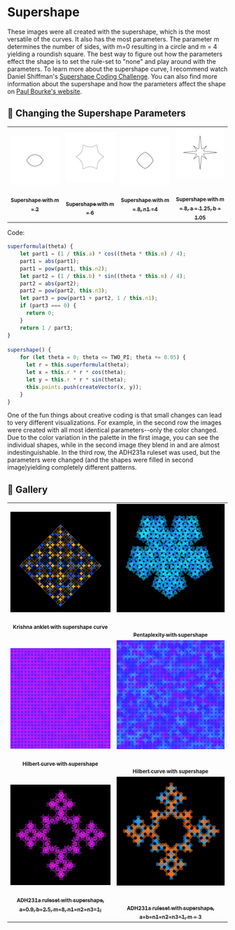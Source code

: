 # Supershape

These images were all created with the supershape, which is the most versatile of the curves. It also has the most parameters. The parameter m determines the number of sides, with m=0 resulting in a circle and m = 4 yielding a roundish square. The best way to figure out how the parameters effect the shape is to set the rule-set to "none" and play around with the parameters. To learn more about the supershape curve, I recommend watch Daniel Shiffman's [Supershape Coding Challenge](https://thecodingtrain.com/challenges/23-2d-supershapes). You can also find more information about the supershape and how the parameters affect the shape on [Paul Bourke's website](https://paulbourke.net/geometry/supershape/).

## 🌄 Changing the Supershape Parameters

<!-- IMAGE-LIST:START - Do not remove or modify this section -->
<!-- prettier-ignore-start -->
<!-- markdownlint-disable -->
<table>
  <tbody>
   <tr>
     <td align="center"><a href=""> <img class="img" src="../assets/shape_images/supershape-m2.jpg" alt="Supershape with m = 2" style="vertical-align:top;" width="300" /><br /><sub><b><br/>Supershape with m = 2</b></sub></a></td>
     <td align="center"><a href=""> <img class="img" src="../assets/shape_images/supershape-m6.jpg" alt="Supershape with m = 6" style=" display: block;
    margin-left: auto;
    margin-right: auto;" width="300" /><br /><sub><b><br/>Supershape with m = 6</b></sub></a></td>
     <td align="center"><a href=""> <img class="img" src="../assets/shape_images/supershape-adjust-n1.jpg" alt="Supershape with m = 8, n1 =4" style="vertical-align:top;" width="300" /><br /><sub><b><br/>Supershape with m = 8, n1 =4</b></sub></a></td>
     <td align="center"><a href=""> <img class="img" src="../assets/shape_images/supershape-adjust-a-b.jpg" alt="Supershape with m = 8, a = 1.25, b = 1.05" style=" display: block;
    margin-left: auto;
    margin-right: auto;" width="300" /><br /><sub><b><br/>Supershape with m = 8, a = 1.25, b = 1.05</b></sub></a></td>
    </tr>  
 </tbody>
</table>

<!-- markdownlint-restore -->
<!-- prettier-ignore-end -->

<!-- IMAGE-LIST:END -->

Code:

```JavaScript
superformula(theta) {
    let part1 = (1 / this.a) * cos((theta * this.m) / 4);
    part1 = abs(part1);
    part1 = pow(part1, this.n2);
    let part2 = (1 / this.b) * sin((theta * this.m) / 4);
    part2 = abs(part2);
    part2 = pow(part2, this.n3);
    let part3 = pow(part1 + part2, 1 / this.n1);
    if (part3 === 0) {
      return 0;
    }
    return 1 / part3;
}

supershape() {
    for (let theta = 0; theta <= TWO_PI; theta += 0.05) {
      let r = this.superformula(theta);
      let x = this.r * r * cos(theta);
      let y = this.r * r * sin(theta);
      this.points.push(createVector(x, y));
    }
}
```

One of the fun things about creative coding is that small changes can lead to very different visualizations. For example, in the second row the images were created with all most identical parameters--only the color changed. Due to the color variation in the palette in the first image, you can see the individual shapes, while in the second image they blend in and are almost indestinguishable. In the third row, the ADH231a ruleset was used, but the parameters were changed (and the shapes were filled in second image)yielding completely different patterns.

## 🌄 Gallery

<!-- IMAGE-LIST:START - Do not remove or modify this section -->
<!-- prettier-ignore-start -->
<!-- markdownlint-disable -->
<table>
  <tbody>
   <tr>
     <td align="center"><a href=""> <img class="img" src="assets/krisha-anklet-supershape.jpg" alt="Krishna anklet with supershape curve" style="vertical-align:top;" width="500" /><br /><sub><b><br/>Krishna anklet with supershape curve</b></sub></a></td>
     <td align="center"><a href=""> <img class="img" src="../assets/pentaplexity-supershape.jpg" alt="Pentaplexity with supershape" style=" display: block;
    margin-left: auto;
    margin-right: auto;" width="500" /><br /><sub><b><br/>Pentaplexity with supershape</b></sub></a></td>
    </tr>
    <tr>
     <td align="center"><a href=""> <img class="img" src="../assets/hilbert-supershape1.jpg" alt="Hilbert curve with supershape" style="vertical-align:top;" width="500" /><br /><sub><b><br/>Hilbert curve with supershape</b></sub></a></td>
     <td align="center"><a href=""> <img class="img" src="../assets/hilbert-supershape2.jpg" alt="Hilbert curve with supershape" style=" display: block;
    margin-left: auto;
    margin-right: auto;" width="500" /><br /><sub><b><br/>Hilbert curve with supershape</b></sub></a></td>
    </tr>
     <tr>
     <td align="center"><a href=""> <img class="img" src="../assets/ADH231a-supershape.jpg" alt="ADH231a ruleset with supershape, a = 0.9, b = 2.5, m = 8" style="vertical-align:top;" width="500" /><br /><sub><b><br/>ADH231a ruleset with supershape, a=0.9, b=2.5, m=8, n1=n2=n3=1;</b></sub></a></td>
     <td align="center"><a href=""> <img class="img" src="../assets/ADH231a-supershape1.jpg" alt="ADH231a ruleset with supershape, a=b=n1=n2=n3=1, m = 3" style=" display: block;
    margin-left: auto;
    margin-right: auto;" width="500" /><br /><sub><b><br/>ADH231a ruleset with supershape, a=b=n1=n2=n3=1, m = 3</b></sub></a></td>
    </tr>
    
 </tbody>
</table>

<!-- markdownlint-restore -->
<!-- prettier-ignore-end -->

<!-- IMAGE-LIST:END -->
